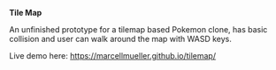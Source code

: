 **Tile Map**

An unfinished prototype for a tilemap based Pokemon clone, has basic collision and user can walk around the map with WASD keys.  
  
Live demo here: https://marcellmueller.github.io/tilemap/
